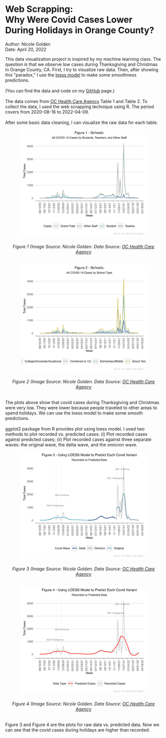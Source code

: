<h1>Web Scrapping:<br>Why Were Covid Cases Lower During Holidays in Orange County?</h1>
<p>Author: Nicole Golden<br> Date: April 20, 2022 </p>


<p class="lead">
This data visualization project is inspired by my machine learning class. The question is that we observe low cases during Thanksgiving and Christmas in Orange County, CA. First, I try to visualize raw data. Then, after showing this "paradox," I use the <a href="https://en.wikipedia.org/wiki/Local_regression" target=_blank>loess model</a> to make some smoothness predictions.
<br><br>
(You can find the data and code on my <a href="https://github.com/NicoleGolden/OC_covid_project/" target=_blank>GitHub</a> page.)
<br><br>
The data comes from <a href="https://occovid19.ochealthinfo.com/coronavirus-in-oc" target=_blank>OC Health Care Agency</a> Table 1 and Table 2. To collect the data, I used the web scrapping technique using R. The period covers from 2020-08-16 to 2022-04-09.
<br><br>
After some basic data cleaning, I can visualize the raw data for each table.
</p>

<center>
<img src="figure/fig1_table_by_people.png" width="400"/>
<h6>Figure 1 (Image Source: Nicole Golden. Data Source: <a href="https://occovid19.ochealthinfo.com/coronavirus-in-oc" target=_blank>OC Health Care Agency</a></h6>
</center>

<center>
<img src="figure/fig2_table_by_school.png" width="400"/>
<h6>Figure 2 (Image Source: Nicole Golden. Data Source: <a href="https://occovid19.ochealthinfo.com/coronavirus-in-oc" target=_blank>OC Health Care Agency</a></h6>
</center>

<p class="lead">
The plots above show that covid cases during Thanksgiving and Christmas were very low. They were lower because people traveled to other areas to spend holidays. We can use the loess model to make some smooth predictions.
<br><br>
ggplot2 package from R provides plot using loess model. I used two methods to plot recorded vs. predicted cases:
(i) Plot recorded cases against predicted cases;
(ii) Plot recorded cases against three separate waves: the original wave, the delta wave, and the omicron wave.
</p>

<center>
<img src="figure/fig3_loess_separate.png" width="400"/>
<h6>Figure 3 (Image Source: Nicole Golden. Data Source:  <a href="https://occovid19.ochealthinfo.com/coronavirus-in-oc" target=_blank>OC Health Care Agency</a></h6>
</center>

<center>
<img src="figure/fig4_loess_all.png" width="400"/>
<h6>Figure 4 (Image Source: Nicole Golden. Data Source: <a href="https://occovid19.ochealthinfo.com/coronavirus-in-oc" target=_blank>OC Health Care Agency</a></h6>
</center>

<p class="lead">
Figure 3 and Figure 4 are the plots for raw data vs. predicted data. Now we can see that the covid cases during holidays are higher than recorded.
</p>
